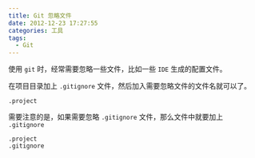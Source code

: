 ```yaml
---
title: Git 忽略文件
date: 2012-12-23 17:27:55
categories: 工具
tags:
  - Git
---
```

使用 `git` 时，经常需要忽略一些文件，比如一些 `IDE` 生成的配置文件。

在项目目录加上 `.gitignore` 文件，然后加入需要忽略文件的文件名就可以了。

```
.project
```

需要注意的是，如果需要忽略 `.gitignore` 文件，那么文件中就要加上 `.gitignore`

```
.project
.gitignore
```